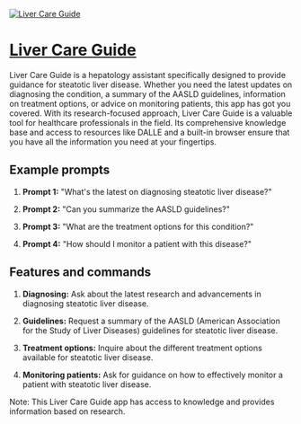 [![Liver Care Guide](https://files.oaiusercontent.com/file-0XQFhCSeRUPQu4H9xeFF6y2e?se=2123-10-18T15%3A54%3A56Z&sp=r&sv=2021-08-06&sr=b&rscc=max-age%3D31536000%2C%20immutable&rscd=attachment%3B%20filename%3D7891353d-7056-44e3-81d5-d964904a3cc8.png&sig=6STPCTe7J8Y2vTPV3kT%2B86laLhetAGhh9aXLzzMUu4U%3D)](https://chat.openai.com/g/g-yZxQc4ttm-liver-care-guide)

# [Liver Care Guide](https://chat.openai.com/g/g-yZxQc4ttm-liver-care-guide)

Liver Care Guide is a hepatology assistant specifically designed to provide guidance for steatotic liver disease. Whether you need the latest updates on diagnosing the condition, a summary of the AASLD guidelines, information on treatment options, or advice on monitoring patients, this app has got you covered. With its research-focused approach, Liver Care Guide is a valuable tool for healthcare professionals in the field. Its comprehensive knowledge base and access to resources like DALLE and a built-in browser ensure that you have all the information you need at your fingertips.

## Example prompts

1. **Prompt 1:** "What's the latest on diagnosing steatotic liver disease?"

2. **Prompt 2:** "Can you summarize the AASLD guidelines?"

3. **Prompt 3:** "What are the treatment options for this condition?"

4. **Prompt 4:** "How should I monitor a patient with this disease?"

## Features and commands

1. **Diagnosing:** Ask about the latest research and advancements in diagnosing steatotic liver disease.

2. **Guidelines:** Request a summary of the AASLD (American Association for the Study of Liver Diseases) guidelines for steatotic liver disease.

3. **Treatment options:** Inquire about the different treatment options available for steatotic liver disease.

4. **Monitoring patients:** Ask for guidance on how to effectively monitor a patient with steatotic liver disease.

Note: This Liver Care Guide app has access to knowledge and provides information based on research.